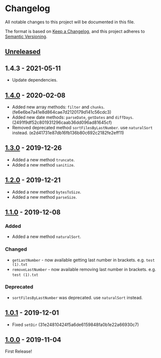 # Changelog

All notable changes to this project will be documented in this file.

The format is based on [Keep a Changelog](https://keepachangelog.com/en/1.0.0/),
and this project adheres to [Semantic Versioning](https://semver.org/spec/v2.0.0.html).

## [Unreleased]

## 1.4.3 - 2021-05-11

- Update dependencies.

## [1.4.0] - 2020-02-08

- Added new array methods: `filter` and `chunks`. (fe6e6be7a41e8d864cae7d2120179d141c56cdc3)
- Added new date methods: `parseDate`, `getDates` and `diffDays`. (2491f9df52c801931296caab36dd096ad81645cf)
- Removed deprecated method `sortFilesByLastNumber`. use `naturalSort` instead. (e2d41731e87db16fb136b80c692c2182fe2eff11)

## [1.3.0] - 2019-12-26

- Added a new method `truncate`.
- Added a new method `sanitize`.

## [1.2.0] - 2019-12-21

- Added a new method `bytesToSize`.
- Added a new method `parseSize`.

## [1.1.0] - 2019-12-08

### Added

- Added a new method `naturalSort`.

### Changed

- `getLastNumber` - now available getting last number in brackets. e.g. `test (1).txt`
- `removeLastNumber` - now available removing last number in brackets. e.g. `test (1).txt`

### Deprecated

- `sortFilesByLastNumber` was deprecated. use `naturalSort` instead.

## [1.0.1] - 2019-12-01

- Fixed `setDir` (31e24810424f5a6de6159848fa0b1e22a66930c7)

## [1.0.0] - 2019-11-04

First Release!

[Unreleased]: https://github.com/archco/file-path-helper/compare/v1.4.0...HEAD
[1.4.0]: https://github.com/archco/file-path-helper/compare/v1.3.0...v1.4.0
[1.3.0]: https://github.com/archco/file-path-helper/compare/v1.2.0...v1.3.0
[1.2.0]: https://github.com/archco/file-path-helper/compare/v1.1.0...v1.2.0
[1.1.0]: https://github.com/archco/file-path-helper/compare/v1.0.1...v1.1.0
[1.0.1]: https://github.com/archco/file-path-helper/compare/v1.0.0...v1.0.1
[1.0.0]: https://github.com/archco/file-path-helper/releases/tag/v1.0.0
